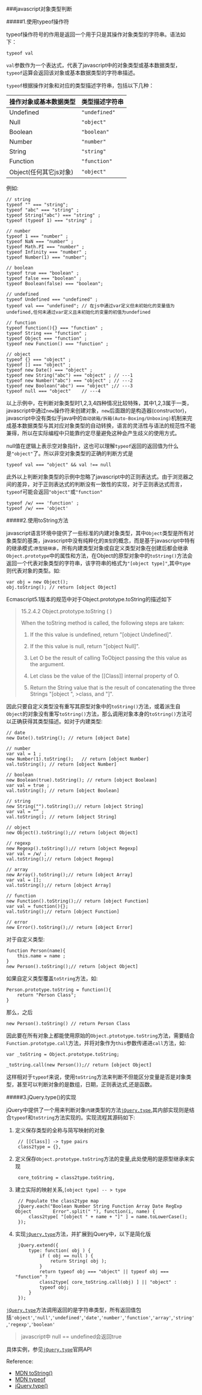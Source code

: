 ###javascript对象类型判断

#####1.使用typeof操作符

typeof操作符号的作用是返回一个用于只是其操作对象类型的字符串。语法如下：
	
	typeof val
		
`val`参数作为一个表达式，代表了javascript中的对象类型或基本数据类型，`typeof`运算会返回该对象或基本数据类型的字符串描述。
	
`typeof`根据操作对象和对应的类型描述字符串，包括以下几种：
	
 <table class="standard-table">
 		<thead>
  <tr>
   <th scope="col">操作对象或基本数据类型</th>
   <th scope="col">类型描述字符串</th>
  </tr>
 </thead>
 <tbody>
  <tr>
   <td>Undefined</td>
   <td><code>"undefined"</code></td>
  </tr>
  <tr>
   <td>Null</td>
   <td><code>"object"</code></td>
  </tr>
  <tr>
   <td>Boolean</td>
   <td><code>"boolean"</code></td>
  </tr>
  <tr>
   <td>Number</td>
   <td><code>"number"</code></td>
  </tr>
  <tr>
   <td>String</td>
   <td><code>"string"</code></td>
  </tr>
  <tr>
   <td>Function</td>
   <td><code>"function"</code></td>
  </tr>
  <tr>
   <td>Object(任何其它js对象)</td>
   <td><code>"object"</code></td>
  </tr>
 </tbody>
</table>
	 
例如:
	
	// string
	typeof "" === "string";
	typeof "abc" === "string" ;
	typeof String("abc") === "string" ;
	typeof (typeof 1) === "string" ;
	
	// number
	typeof 1 === "number" ;
	typeof NaN === "number" ;
	typeof Math.PI === "number" ;
	typeof Infinity === "number" ;
	typeof Number(1) === "number";
	
	// boolean
	typeof true === "boolean" ;
	typeof false === "boolean" ;
	typeof Boolean(false) === "boolean";
	
	// undefined
	typeof Undefined === "undefined" ;
	typeof val === "undefined"; // 在js中通过var定义但未初始化的变量值为undefined,任何未通过var定义且未初始化的变量的初值为undefined
	
	// function
	typeof function(){} === "function" ; 
	typeof String === "function" ;
	typeof Object === "function" ;
	typeof new Function() === "function" ;
	
	// object
	typeof {} === "object" ;
	typeof [] === "object" ;
	typeof new Date() === "object" ;
	typeof new String("abc") === "object" ; // ---1
	typeof new Number("abc") === "object" ; // ---2
	typeof new Boolean("abc") === "object" ;// ---3
	typeof null === "object"	// ---4
	
	
以上示例中，在判断对象类型时1,2,3,4四种情况比较特殊，其中1,2,3属于一类，javascript中通过`new`操作符来创建对象，`new`后面跟的是构造器(constructor)，javascript中没有类似于java中的`自动装箱/拆箱(Auto-Boxing/Unboxing)`机制来完成基本数据类型与其对应对象类型的自动转换，语言的灵活性与语法的规范性不能兼得，所以在实际编程中只能靠约定尽量避免这种会产生歧义的使用方式。

null值在逻辑上表示空对象指针，这也可以理解`typeof`返回的返回值为什么是`"object"`了。所以非空对象类型的正确的判断方式是

	typeof val === "object" && val !== null

此外以上判断对象类型的示例中忽略了javascript中的正则表达式。由于浏览器之间的差异，对于正则表达式的判断没有一致性的实现，对于正则表达式而言，`typeof`可能会返回`"object"`或`"function"`

	typeof /w/ === 'function' ;
	typeof /w/ === 'object'

#####2.使用toString方法

javascript语言环境中提供了一些标准的内建对象类型，其中`Object`类型是所有对象类型的基类，javascript中没有纯粹化的`类型`的概念，而是基于javascript中特有的继承模式:`原型链继承`，所有内建类型对象或自定义类型对象在创建后都会继承`Object.prototype`中的属性和方法，在Object的原型对象中的`toString()`方法会返回一个代表对象类型的字符串，该字符串的格式为`"[object type]"`,其中`type`则代表对象的类型。如:

	var obj = new Object();
	obj.toString(); // return [object Object]
Ecmascript5.1版本的规范中对于Object.prototype.toString的描述如下
>15.2.4.2 Object.prototype.toString ( )
>>	When the toString method is called, the following steps are taken:>	>	1. If the this value is undefined, return "[object Undefined]".
>>	2. If the this value is null, return "[object Null]".>>	3. Let O be the result of calling ToObject passing the this value as the argument.>>   4. Let class be the value of the [[Class]] internal property of O.>>   5. Return the String value that is the result of concatenating the three Strings "[object ", >class, and "]".

因此只要自定义类型没有重写其原型对象中的`toString()`方法，或着派生自`Object`的对象没有重写`toString()`方法，那么调用对象本身的`toString()`方法可以正确获得其类型描述。如对于内建类型:

	// date
	new Date().toString(); // return [object Date]
	
	// number
	var val = 1 ;
	new Number(1).toString();	// return [object Number]
	val.toString(); // return [object Number]
	
	// boolean
	new Boolean(true).toString(); // return [object Boolean]
	var val = true ;
	val.toString(); // return [object Boolean]
	
	// string
	new String("").toString();// return [object String]
	var val = “” ;
	val.toString(); // return [object String]
	
	// object
	new Object().toString();// return [object Object]
	
	// regexp
	new Regexp().toString();// return [object Regexp]
	var val = /w/ ;
	val.toString();// return [object Regexp]
	
	// array
	new Array().toString();// return [object Array]
	var val = [];
	val.toString();// return [object Array]
	
	// function
	new Function().toString();// return [object Function]
	var val = function(){};
	val.toString();// return [object Function]

	// error
	new Error().toString();// return [object Error]

对于自定义类型:

	function Person(name){
		this.name = name ;
	}
	new Person().toString();// return [object Object]
	
如果自定义类型覆盖`toString`方法，如:

	Person.prototype.toString = function(){
		return "Person Class";
	}
那么，之后

	new Person().toString() // return Person Class
	
因此要在所有对象上都能使用原始的`Object.ptototype.toString`方法，需要结合`Function.prototype.call`方法，并将对象作为`this`参数传递进`call`方法，如:

	var _toString = Object.prototype.toString;
	
	_toString.call(new Person());// return [object Object]

这样相对于`typeof`来说，使用`toString`方法来判断不但能区分变量是否是对象类型，甚至可以判断对象的是数组，日期，正则表达式,还是函数。



#####3.jQuery.type()的实现

jQuery中提供了一个用来判断对象`内建`类型的方法[`jQuery.type`][1],其内部实现则是结合`typeof`和`toString`方法实现的。实现流程其源码如下:

1. 定义保存类型的全称与简写映射的对象

		// [[Class]] -> type pairs
		class2type = {},
		
2. 定义保存`Object.prototype.toString`方法的变量,此处使用的是原型继承来实现
	
		core_toString = class2type.toString,		
3. 建立实际的映射关系,`[object type] -- > type`

		// Populate the class2type map
		jQuery.each("Boolean Number String Function Array Date RegExp Object 		Error".split(" "), function(i, name) {
			class2type[ "[object " + name + "]" ] = name.toLowerCase();
		});
	
4. 实现[`jQuery.type`][1]方法，并扩展到jQuery中，以下是简化版

		jQuery.extend({
			type: function( obj ) {
				if ( obj == null ) {
					return String( obj );
				}
				return typeof obj === "object" || typeof obj === "function" ?
				class2type[ core_toString.call(obj) ] || "object" :
				typeof obj;
			}
		});

[`jQuery.type`][1]方法调用返回的是字符串类型，所有返回值包括`'object'`,`'null'`,`'undefined'`,`'date'`,`'number'`,`'function'`,`'array'`,`'string'`,`'regexp'`,`'boolean'`

>javascript中 null == undefined会返回true

具体实例，参见[`jQuery.type`][1]官网API

Reference:

+ [MDN toString()][2]
+ [MDN typeof][3]
+ [jQuery.type()][1]

[1]: http://api.jquery.com/jQuery.type/
[2]: https://developer.mozilla.org/en-US/docs/Web/JavaScript/Reference/Global_Objects/Object/toString
[3]: https://developer.mozilla.org/en-US/docs/Web/JavaScript/Reference/Operators/typeof

















